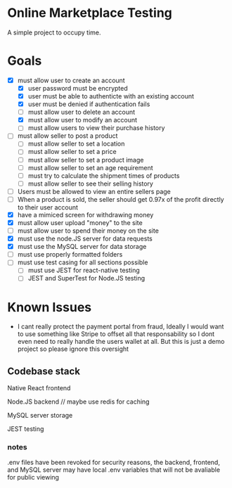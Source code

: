 # Online Marketplace Testing
A simple project to occupy time.

# Goals
- [x] must allow user to create an account
    - [x] user password must be encrypted
    - [x] user must be able to authenticte with an existing account
    - [x] user must be denied if authentication fails
    - [ ] must allow user to delete an account
    - [x] must allow user to modify an account
    - [ ] must allow users to view their purchase history
- [ ] must allow seller to post a product
    - [ ] must allow seller to set a location
    - [ ] must allow seller to set a price
    - [ ] must allow seller to set a product image
    - [ ] must allow seller to set an age requirement
    - [ ] must try to calculate the shipment times of products
    - [ ] must allow seller to see their selling history
- [ ] Users must be allowed to view an entire sellers page
- [ ] When a product is sold, the seller should get 0.97x of the profit directly to their user account
- [x] have a mimiced screen for withdrawing money
- [x] must allow user upload "money" to the site
- [ ] must allow user to spend their money on the site
- [x] must use the node.JS server for data requests
- [x] must use the MySQL server for data storage
- [ ] must use properly formatted folders
- [ ] must use test casing for all sections possible
    - [ ] must use JEST for react-native testing
    - [ ] JEST and SuperTest for Node.JS testing

# Known Issues
- I cant really protect the payment portal from fraud, Ideally I would want to use something like Stripe to offset all that responsability so I dont even need to really handle the users wallet at all. But this is just a demo project so please ignore this oversight







## Codebase stack
Native React frontend

Node.JS backend // maybe use redis for caching

MySQL server storage

JEST testing


### notes

.env files have been revoked for security reasons, the backend, frontend, and MySQL server may have local .env variables that will not be avaliable for public viewing 